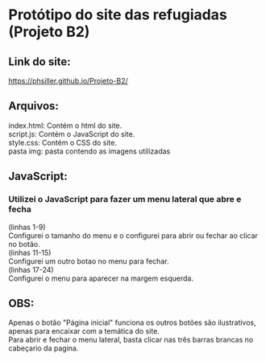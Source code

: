 # Protótipo do site das refugiadas (Projeto B2)
## Link do site:
https://phsiller.github.io/Projeto-B2/
## Arquivos:
index.html: Contém o html do site.<br>
script.js: Contém o JavaScript do site.<br>
style.css: Contém o CSS do site.<br>
pasta img: pasta contendo as imagens utilizadas
## JavaScript:
### Utilizei o JavaScript para fazer um menu lateral que abre e fecha 
 (linhas 1-9)<br> Configurei o tamanho do menu e o configurei para abrir ou fechar ao clicar no botão.<br>
 (linhas 11-15)<br> Configurei um outro botao no menu para fechar.<br>
 (linhas 17-24)<br> Configurei o menu para aparecer na margem esquerda.
## OBS:
Apenas o botão "Página inicial" funciona os outros botões são ilustrativos, apenas para encaixar com a temática do site.<br>
Para abrir e fechar o menu lateral, basta clicar nas três barras brancas no cabeçario da pagina.
